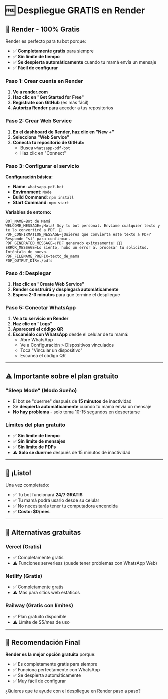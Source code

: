 # 🆓 Despliegue GRATIS en Render

## 🎯 **Render - 100% Gratis**

Render es perfecto para tu bot porque:
- ✅ **Completamente gratis** para siempre
- ✅ **Sin límite de tiempo**
- ✅ **Se despierta automáticamente** cuando tu mamá envía un mensaje
- ✅ **Fácil de configurar**

### **Paso 1: Crear cuenta en Render**

1. **Ve a [render.com](https://render.com)**
2. **Haz clic en "Get Started for Free"**
3. **Regístrate con GitHub** (es más fácil)
4. **Autoriza Render** para acceder a tus repositorios

### **Paso 2: Crear Web Service**

1. **En el dashboard de Render, haz clic en "New +"**
2. **Selecciona "Web Service"**
3. **Conecta tu repositorio de GitHub:**
   - Busca `whatsapp-pdf-bot`
   - Haz clic en "Connect"

### **Paso 3: Configurar el servicio**

**Configuración básica:**
- **Name**: `whatsapp-pdf-bot`
- **Environment**: `Node`
- **Build Command**: `npm install`
- **Start Command**: `npm start`

**Variables de entorno:**
```
BOT_NAME=Bot de Mamá
WELCOME_MESSAGE=¡Hola! Soy tu bot personal. Envíame cualquier texto y te lo convertiré a PDF. 📄
PDF_CONFIRMATION_MESSAGE=¿Quieres que convierta este texto a PDF? Responde "sí" para confirmar.
PDF_GENERATED_MESSAGE=¡PDF generado exitosamente! 📄✨
ERROR_MESSAGE=Lo siento, hubo un error al procesar tu solicitud. Inténtalo de nuevo.
PDF_FILENAME_PREFIX=texto_de_mama
PDF_OUTPUT_DIR=./pdfs
```

### **Paso 4: Desplegar**

1. **Haz clic en "Create Web Service"**
2. **Render construirá y desplegará automáticamente**
3. **Espera 2-3 minutos** para que termine el despliegue

### **Paso 5: Conectar WhatsApp**

1. **Ve a tu servicio en Render**
2. **Haz clic en "Logs"**
3. **Aparecerá el código QR**
4. **Escanéalo con WhatsApp** desde el celular de tu mamá:
   - Abre WhatsApp
   - Ve a Configuración > Dispositivos vinculados
   - Toca "Vincular un dispositivo"
   - Escanea el código QR

---

## ⚠️ **Importante sobre el plan gratuito**

### **"Sleep Mode" (Modo Sueño)**
- El bot se "duerme" después de **15 minutos** de inactividad
- Se **despierta automáticamente** cuando tu mamá envía un mensaje
- **No hay problema** - solo toma 10-15 segundos en despertarse

### **Límites del plan gratuito**
- ✅ **Sin límite de tiempo**
- ✅ **Sin límite de mensajes**
- ✅ **Sin límite de PDFs**
- ⚠️ **Solo se duerme** después de 15 minutos de inactividad

---

## 🎉 **¡Listo!**

Una vez completado:
- ✅ Tu bot funcionará **24/7 GRATIS**
- ✅ Tu mamá podrá usarlo desde su celular
- ✅ No necesitarás tener tu computadora encendida
- ✅ **Costo: $0/mes**

---

## 🔧 **Alternativas gratuitas**

### **Vercel (Gratis)**
- ✅ Completamente gratis
- ⚠️ Funciones serverless (puede tener problemas con WhatsApp Web)

### **Netlify (Gratis)**
- ✅ Completamente gratis
- ⚠️ Más para sitios web estáticos

### **Railway (Gratis con límites)**
- ✅ Plan gratuito disponible
- ⚠️ Límite de $5/mes de uso

---

## 🎯 **Recomendación Final**

**Render es la mejor opción gratuita** porque:
- ✅ Es completamente gratis para siempre
- ✅ Funciona perfectamente con WhatsApp
- ✅ Se despierta automáticamente
- ✅ Muy fácil de configurar

¿Quieres que te ayude con el despliegue en Render paso a paso?
